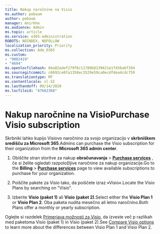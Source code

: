```yaml
---
title: Nakup naročnine na Visio
ms.author: pebaum
author: pebaum
manager: mnirkhe
ms.audience: Admin
ms.topic: article
ms.service: o365-administration
ROBOTS: NOINDEX, NOFOLLOW
localization_priority: Priority
ms.collection: Adm_O365
ms.custom:
- "9002419"
- "4694"
ms.openlocfilehash: 04a82adef279f6c11789b8139621e1f456a6f394
ms.sourcegitcommit: c6692ce0fa1358ec3529e59ca0ecdfdea4cdc759
ms.translationtype: MT
ms.contentlocale: sl-SI
ms.lasthandoff: 09/14/2020
ms.locfileid: "47662368"
---
```

# <a name="purchase-visio-subscription"></a><span data-ttu-id="a0f53-102">Nakup naročnine na Visio</span><span class="sxs-lookup"><span data-stu-id="a0f53-102">Purchase Visio subscription</span></span>

<span data-ttu-id="a0f53-103">Skrbniki lahko kupijo Visiovo naročnino za svojo organizacijo v **skrbniškem središču za Microsoft 365**.</span><span class="sxs-lookup"><span data-stu-id="a0f53-103">Admins can purchase the Visio subscription for their organization from the **Microsoft 365 admin center**.</span></span>

1. <span data-ttu-id="a0f53-104">Obiščite stran storitve za nakup **obračunavanja**  >  **[Purchase services](https://go.microsoft.com/fwlink/p/?linkid=868433)** , če si želite ogledati razpoložljive naročnine za nakup organizacije.</span><span class="sxs-lookup"><span data-stu-id="a0f53-104">Go to the **Billing** > **[Purchase services](https://go.microsoft.com/fwlink/p/?linkid=868433)** page to view available subscriptions to purchase for your organization.</span></span>

2. <span data-ttu-id="a0f53-105">Poiščite pakete za Visio tako, da poiščete izraz »Visio«.</span><span class="sxs-lookup"><span data-stu-id="a0f53-105">Locate the Visio Plans by searching on "Visio".</span></span>

3. <span data-ttu-id="a0f53-106">Izberite **Visio (paket 1)** ali **Visio (paket 2)**.</span><span class="sxs-lookup"><span data-stu-id="a0f53-106">Select either the **Visio Plan 1** or **Visio Plan 2**.</span></span> <span data-ttu-id="a0f53-107">Oba paketa nudita mesečno ali letno naročnino.</span><span class="sxs-lookup"><span data-stu-id="a0f53-107">Both Plans offer a monthly or yearly subscription.</span></span>

<span data-ttu-id="a0f53-108">Oglejte si razdelek [Primerjava možnosti za Visio](https://products.office.com/Visio/microsoft-visio-plans-and-pricing-compare-visio-options), da izveste več p razlikah med paketoma Visio (paket 1) in Visio (paket 2).</span><span class="sxs-lookup"><span data-stu-id="a0f53-108">See [Compare Visio options](https://products.office.com/Visio/microsoft-visio-plans-and-pricing-compare-visio-options) to learn more about the differences between Visio Plan 1 and Visio Plan 2.</span></span>
